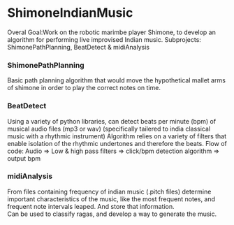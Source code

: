 # ShimoneIndianMusic
Overal Goal:Work on the robotic marimbe player Shimone, to develop an algorithm for performing live improvised Indian music.
Subprojects: ShimonePathPlanning, BeatDetect & midiAnalysis


### ShimonePathPlanning
Basic path planning algorithm that would move the hypothetical mallet arms of shimone in order to play the correct notes on time.

### BeatDetect
Using a variety of python libraries, can detect beats per minute (bpm) of musical audio files (mp3 or wav)
(specifically tailered to india classical music with a rhythmic instrument) 
Algorithm relies on a variety of filters that enable isolation of the rhythmic undertones and therefore the beats.
Flow of code:
Audio => Low & high pass filters => click/bpm detection algorithm => output bpm



### midiAnalysis
From files containing frequency of indian music (.pitch files) determine important characteristics of the music, 
like the most frequent notes, and frequent note intervals leaped. And store that information.  
Can be used to classify ragas, and develop a way to generate the music.




